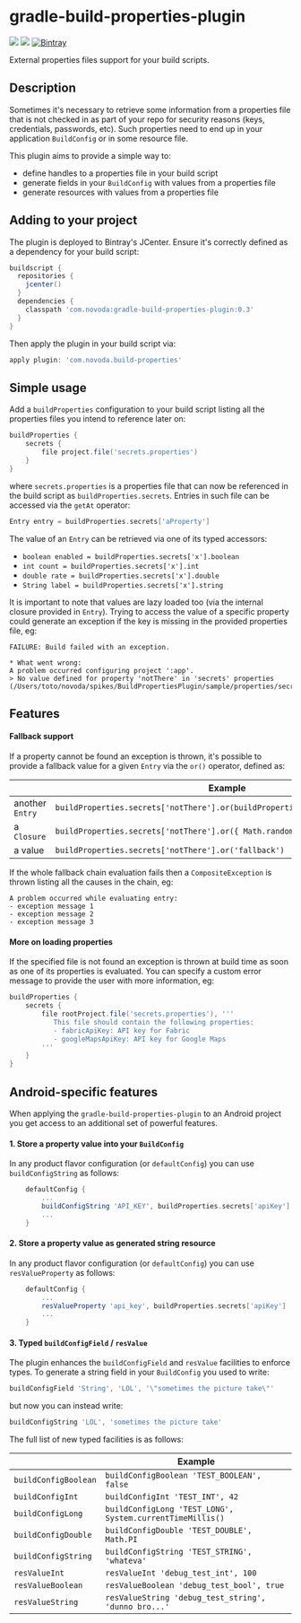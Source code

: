 # gradle-build-properties-plugin
[![](https://ci.novoda.com/buildStatus/icon?job=gradle-build-properties-plugin)](https://ci.novoda.com/job/gradle-build-properties-plugin/lastSuccessfulBuild/console) [![](https://img.shields.io/badge/License-Apache%202.0-lightgrey.svg)](LICENSE.txt) [![Bintray](https://api.bintray.com/packages/novoda/maven/gradle-build-properties-plugin/images/download.svg) ](https://bintray.com/novoda/maven/gradle-build-properties-plugin/_latestVersion)

External properties files support for your build scripts.

## Description

Sometimes it's necessary to retrieve some information from a properties
file that is not checked in as part of your repo for security reasons
(keys, credentials, passwords, etc). Such properties need to end up in
your application `BuildConfig` or in some resource file.

This plugin aims to provide a simple way to:
- define handles to a properties file in your build script
- generate fields in your `BuildConfig` with values from a properties file
- generate resources with values from a properties file


## Adding to your project

The plugin is deployed to Bintray's JCenter. Ensure it's correctly defined
as a dependency for your build script:

```gradle
buildscript {
  repositories {
    jcenter()
  }
  dependencies {
    classpath 'com.novoda:gradle-build-properties-plugin:0.3'
  }
}
```
Then apply the plugin in your build script via:
```gradle
apply plugin: 'com.novoda.build-properties'
```

## Simple usage
Add a `buildProperties` configuration to your build script listing
all the properties files you intend to reference later on:
```gradle
buildProperties {
    secrets {
        file project.file('secrets.properties')
    }
}
```
where `secrets.properties` is a properties file that can now be referenced
in the build script as `buildProperties.secrets`. Entries in such file can be
accessed via the `getAt` operator:
```gradle
Entry entry = buildProperties.secrets['aProperty']
```

The value of an `Entry` can be retrieved via one of its typed accessors:

- `boolean enabled = buildProperties.secrets['x'].boolean`
- `int count = buildProperties.secrets['x'].int`
- `double rate = buildProperties.secrets['x'].double`
- `String label = buildProperties.secrets['x'].string`

It is important to note that values are lazy loaded too (via the internal closure provided in `Entry`).
Trying to access the value of a specific property could generate an exception
if the key is missing in the provided properties file, eg:
```
FAILURE: Build failed with an exception.

* What went wrong:
A problem occurred configuring project ':app'.
> No value defined for property 'notThere' in 'secrets' properties (/Users/toto/novoda/spikes/BuildPropertiesPlugin/sample/properties/secrets.properties)

```

## Features

#### Fallback support
If a property cannot be found an exception is thrown, it's possible to provide a fallback
value for a given `Entry` via the `or()` operator, defined as:

| | Example |
|----|----|
|another `Entry` | `buildProperties.secrets['notThere'].or(buildProperties.secrets['fallback'])` |
|a `Closure` | `buildProperties.secrets['notThere'].or({ Math.random() })` |
|a value | `buildProperties.secrets['notThere'].or('fallback')` |

If the whole fallback chain evaluation fails then a `CompositeException` is thrown listing all
the causes in the chain, eg:

```
A problem occurred while evaluating entry:
- exception message 1
- exception message 2
- exception message 3

```

#### More on loading properties
If the specified file is not found an exception is thrown at build time as soon as one of its properties is evaluated.
You can specify a custom error message to provide the user with more information, eg:
```gradle
buildProperties {
    secrets {
        file rootProject.file('secrets.properties'), '''
           This file should contain the following properties:
           - fabricApiKey: API key for Fabric
           - googleMapsApiKey: API key for Google Maps
        '''
    }
}
```

## Android-specific features

When applying the `gradle-build-properties-plugin` to an Android project you get access to an
 additional set of powerful features.

#### 1. Store a property value into your `BuildConfig`
In any product flavor configuration (or `defaultConfig`) you can use
`buildConfigString` as follows:
```gradle
    defaultConfig {
        ...
        buildConfigString 'API_KEY', buildProperties.secrets['apiKey']
        ...
    }
```

#### 2. Store a property value as generated string resource
In any product flavor configuration (or `defaultConfig`) you can use
`resValueProperty` as follows:

```gradle
    defaultConfig {
        ...
        resValueProperty 'api_key', buildProperties.secrets['apiKey']
        ...
    }
```

#### 3. Typed `buildConfigField` / `resValue`
The plugin enhances the `buildConfigField` and `resValue` facilities to
enforce types. To generate a string field in your `BuildConfig` you used to write:
```gradle
buildConfigField 'String', 'LOL', '\"sometimes the picture take\"'
```
but now you can instead write:
```gradle
buildConfigString 'LOL', 'sometimes the picture take'
```
The full list of new typed facilities is as follows:

| | Example |
|----|----|
|`buildConfigBoolean` | `buildConfigBoolean 'TEST_BOOLEAN', false`|
|`buildConfigInt` | `buildConfigInt 'TEST_INT', 42`|
|`buildConfigLong` | `buildConfigLong 'TEST_LONG', System.currentTimeMillis()`|
|`buildConfigDouble` | `buildConfigDouble 'TEST_DOUBLE', Math.PI`|
|`buildConfigString` | `buildConfigString 'TEST_STRING', 'whateva'`|
|`resValueInt`| `resValueInt 'debug_test_int', 100`|
|`resValueBoolean` | `resValueBoolean 'debug_test_bool', true`|
|`resValueString` | `resValueString 'debug_test_string', 'dunno bro...'`|
